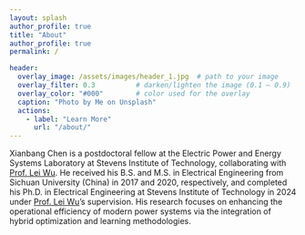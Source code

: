 ```yaml
---
layout: splash
author_profile: true
title: "About"
author_profile: true
permalink: /

header:
  overlay_image: /assets/images/header_1.jpg  # path to your image
  overlay_filter: 0.3          # darken/lighten the image (0.1 – 0.9)
  overlay_color: "#000"        # color used for the overlay
  caption: "Photo by Me on Unsplash"
  actions:
    - label: "Learn More"
      url: "/about/"
---
```


Xianbang Chen is a postdoctoral fellow at the Electric Power and Energy Systems Laboratory at Stevens Institute of Technology, collaborating with [Prof. Lei Wu](https://sites.google.com/site/leiwupes/about-me). He received his B.S. and M.S. in Electrical Engineering from Sichuan University (China) in 2017 and 2020, respectively, and completed his Ph.D. in Electrical Engineering at Stevens Institute of Technology in 2024 under [Prof. Lei Wu](https://sites.google.com/site/leiwupes/about-me)’s supervision. His research focuses on enhancing the operational efficiency of modern power systems via the integration of hybrid optimization and learning methodologies.